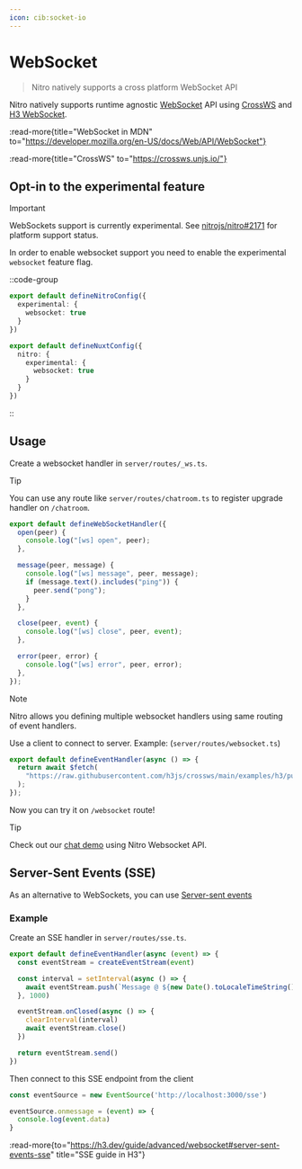 ```yaml
---
icon: cib:socket-io
---
```


# WebSocket

> Nitro natively supports a cross platform WebSocket API

Nitro natively supports runtime agnostic [WebSocket](https://developer.mozilla.org/en-US/docs/Web/API/WebSocket) API using [CrossWS](https://crossws.h3.dev/) and [H3 WebSocket](https://h3.dev/guide/advanced/websocket).

:read-more{title="WebSocket in MDN" to="https://developer.mozilla.org/en-US/docs/Web/API/WebSocket"}

:read-more{title="CrossWS" to="https://crossws.unjs.io/"}

## Opt-in to the experimental feature

> [!IMPORTANT]
> WebSockets support is currently experimental. See [nitrojs/nitro#2171](https://github.com/nitrojs/nitro/issues/2171) for platform support status.

In order to enable websocket support you need to enable the experimental `websocket` feature flag.

::code-group
```ts [nitro.config.ts]
export default defineNitroConfig({
  experimental: {
    websocket: true
  }
})
```

```ts [nuxt.config.ts]
export default defineNuxtConfig({
  nitro: {
    experimental: {
      websocket: true
    }
  }
})
```
::

## Usage

Create a websocket handler in `server/routes/_ws.ts`.

> [!TIP]
> You can use any route like `server/routes/chatroom.ts` to register upgrade handler on `/chatroom`.

<!-- automd-disabled:file code src="../../examples/websocket/routes/_ws.ts" -->

```ts [server/routes/_ws.ts]
export default defineWebSocketHandler({
  open(peer) {
    console.log("[ws] open", peer);
  },

  message(peer, message) {
    console.log("[ws] message", peer, message);
    if (message.text().includes("ping")) {
      peer.send("pong");
    }
  },

  close(peer, event) {
    console.log("[ws] close", peer, event);
  },

  error(peer, error) {
    console.log("[ws] error", peer, error);
  },
});

```

<!-- /automd -->

> [!NOTE]
> Nitro allows you defining multiple websocket handlers using same routing of event handlers.

Use a client to connect to server. Example: (`server/routes/websocket.ts`)

<!-- automd-disabled:file code src="../../examples/websocket/routes/index.ts" -->

```ts [index.ts]
export default defineEventHandler(async () => {
  return await $fetch(
    "https://raw.githubusercontent.com/h3js/crossws/main/examples/h3/public/index.html"
  );
});

```

<!-- /automd -->

Now you can try it on `/websocket` route!

> [!TIP]
> Check out our [chat demo](https://nuxt-chat.pi0.io/) using Nitro Websocket API.

## Server-Sent Events (SSE)

As an alternative to WebSockets, you can use [Server-sent events](https://developer.mozilla.org/en-US/docs/Web/API/Server-sent_events)

### Example

Create an SSE handler in `server/routes/sse.ts`.

```ts [server/routes/sse.ts]
export default defineEventHandler(async (event) => {
  const eventStream = createEventStream(event)

  const interval = setInterval(async () => {
    await eventStream.push(`Message @ ${new Date().toLocaleTimeString()}`)
  }, 1000)

  eventStream.onClosed(async () => {
    clearInterval(interval)
    await eventStream.close()
  })

  return eventStream.send()
})
```

Then connect to this SSE endpoint from the client

```ts
const eventSource = new EventSource('http://localhost:3000/sse')

eventSource.onmessage = (event) => {
  console.log(event.data)
}
```

:read-more{to="https://h3.dev/guide/advanced/websocket#server-sent-events-sse" title="SSE guide in H3"}

